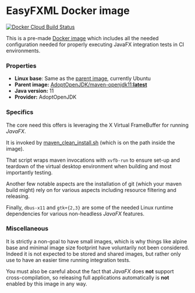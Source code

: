 # EasyFXML Docker image

[![Docker Cloud Build Status](https://img.shields.io/docker/cloud/build/tristandeloche/easyfxml-docker.svg?style=for-the-badge)](https://hub.docker.com/r/tristandeloche/easyfxml-docker)

This is a pre-made [Docker image](Dockerfile) which includes all the needed configuration
needed for properly executing JavaFX integration tests in CI environments.

### Properties
- **Linux base**: Same as the [parent image](https://hub.docker.com/r/adoptopenjdk/maven-openjdk11), currently Ubuntu
- **Parent image:** [AdoptOpenJDK/maven-openjdk11:**latest**](https://hub.docker.com/r/adoptopenjdk/maven-openjdk11)
- **Java version:** 11
- **Provider:** AdoptOpenJDK

### Specifics

The core need this offers is leveraging the X Virtual FrameBuffer for running _JavaFX_.

It is invoked by [maven_clean_install.sh](maven_clean_install.sh) (which is on the path inside the image).

That script wraps maven invocations with `xvfb-run` to ensure set-up and teardown of the
virtual desktop environment when building and most importantly testing.

Another few notable aspects are the installation of git (which your maven build might)
rely on for various aspects including resource filtering and releasing.

Finally, `dbus-x11` and `gtk+{2,3}` are some of the needed Linux runtime dependencies for
various non-headless _JavaFX_ features.

### Miscellaneous

It is strictly a non-goal to have small images, which is why things like alpine base and minimal
image size footprint have voluntarily not been considered. Indeed it is not expected to be stored
and shared images, but rather only use to have an easier time running integration tests.

You must also be careful about the fact that _JavaFX_ does **not** support cross-compilation, so releasing
full applications automatically is **not** enabled by this image in any way.
